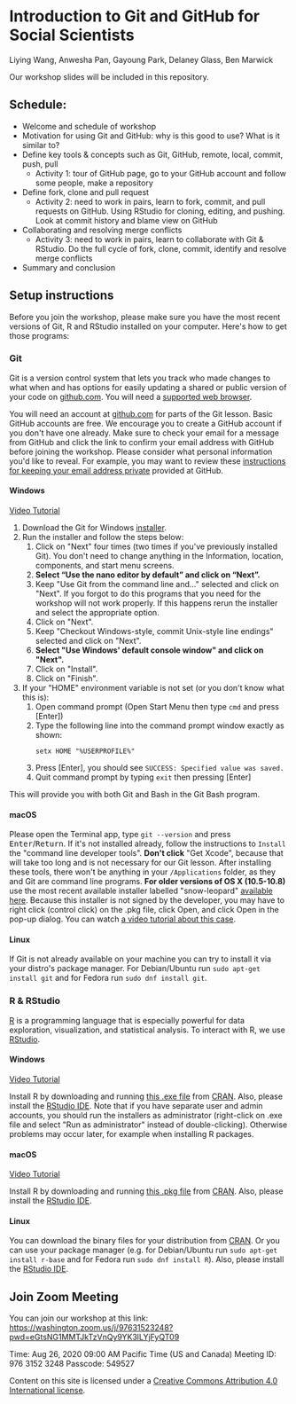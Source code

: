 # Introduction to Git and GitHub for Social Scientists

Liying Wang, Anwesha Pan, Gayoung Park, Delaney Glass, Ben Marwick

Our workshop slides will be included in this repository.

## Schedule: 

- Welcome and schedule of workshop 
- Motivation for using Git and GitHub: why is this good to use? What is it similar to? 
- Define key tools & concepts such as Git, GitHub, remote, local, commit, push, pull 
    + Activity 1: tour of GitHub page, go to your GitHub account and follow some people, make a repository
- Define fork, clone and pull request 
    + Activity 2: need to work in pairs, learn to fork, commit, and pull requests on GitHub. Using RStudio for cloning, editing, and pushing. Look at commit history and blame view on GitHub 
- Collaborating and resolving merge conflicts 
    + Activity 3: need to work in pairs, learn to collaborate with Git & RStudio. Do the full cycle of fork, clone, commit, identify and resolve merge conflicts
- Summary and conclusion 

## Setup instructions

Before you join the workshop, please make sure you have the most recent versions of Git, R and RStudio installed on your computer. Here's how to get those programs:

  <h3>Git</h3>
  <p>
    Git is a version control system that lets you track who made changes
    to what when and has options for easily updating a shared or public
    version of your code
    on <a href="https://github.com/">github.com</a>. You will need a
    <a href="https://help.github.com/articles/supported-browsers/">supported
    web browser</a>.
  </p>
  <p>
    You will need an account at <a href="https://github.com/">github.com</a>
    for parts of the Git lesson. Basic GitHub accounts are free. We encourage
    you to create a GitHub account if you don't have one already. Make sure to check your email for a message from GitHub and click the link to confirm your email address with GitHub before joining the workshop. 
    Please consider what personal information you'd like to reveal. For
    example, you may want to review these
    <a href="https://help.github.com/articles/keeping-your-email-address-private/">instructions
    for keeping your email address private</a> provided at GitHub.
  </p>

<h4 id="git-windows">Windows</h4>
<a href="https://www.youtube.com/watch?v=339AEqk9c-8">Video Tutorial</a>
<ol>
<li>Download the Git for Windows <a href="https://git-for-windows.github.io/">installer</a>.</li>
<li>Run the installer and follow the steps below:
<ol>
<li>
                Click on "Next" four times (two times if you've previously
                installed Git).  You don't need to change anything
                in the Information, location, components, and start menu screens.
</li>
<li>
<strong>
                Select “Use the nano editor by default” and click on “Next”.
</strong>
</li>
<li>
                Keep "Use Git from the command line and..." selected and click on "Next".
                If you forgot to do this programs that you need for the workshop will not work properly.
                If this happens rerun the installer and select the appropriate option.
</li>
<li>Click on "Next".</li>
<li>
                Keep "Checkout Windows-style, commit Unix-style line endings" selected and click on "Next".
</li>
<li>
<strong>
                Select "Use Windows' default console window" and click on "Next".
</strong>
            </li>
<li>Click on "Install".</li>
<li>Click on "Finish".</li>
</ol>
</li>
<li>
          If your "HOME" environment variable is not set (or you don't know what this is):
<ol>
<li>Open command prompt (Open Start Menu then type <code>cmd</code> and press [Enter])</li>
<li>
              Type the following line into the command prompt window exactly as shown:
<p><code>setx HOME "%USERPROFILE%"</code></p>
</li>
<li>Press [Enter], you should see <code>SUCCESS: Specified value was saved.</code></li>
<li>Quit command prompt by typing <code>exit</code> then pressing [Enter]</li>
</ol>
</li>
</ol>
<p>This will provide you with both Git and Bash in the Git Bash program.</p>

<h4 id="git-macosx">macOS</h4>
<p>
        Please open the Terminal app, type <code>git --version</code> and press
        <kbd>Enter</kbd>/<kbd>Return</kbd>. If it's not installed already,
        follow the instructions to <code>Install</code> the "command line
        developer tools". <strong>Don't click</strong> "Get Xcode", because that will
        take too long and is not necessary for our Git lesson.
        After installing these tools, there won't be anything in your <code>/Applications</code>
        folder, as they and Git are command line programs.
        <strong>For older versions of OS X (10.5-10.8)</strong> use the
        most recent available installer labelled "snow-leopard"
        <a href="http://sourceforge.net/projects/git-osx-installer/files/">available here</a>.
        Because this installer is not signed by the developer, you may have to
        right click (control click) on the .pkg file, click Open, and click
        Open in the pop-up dialog. You can watch
        <a href="https://www.youtube.com/watch?v=9LQhwETCdwY ">a video tutorial about this case</a>.
</p>

<h4 id="git-linux">Linux</h4>
<p>
        If Git is not already available on your machine you can try to
        install it via your distro's package manager. For Debian/Ubuntu run
        <code>sudo apt-get install git</code> and for Fedora run
        <code>sudo dnf install git</code>.
</p>


<h3>R & RStudio</h3>

<p>
    <a href="https://www.r-project.org">R</a> is a programming language
    that is especially powerful for data exploration, visualization, and
    statistical analysis. To interact with R, we use
    <a href="https://www.rstudio.com/">RStudio</a>.
</p>


<h4 id="r-windows">Windows</h4>
<a href="https://www.youtube.com/watch?v=q0PjTAylwoU">Video Tutorial</a>
<p>
        Install R by downloading and running
        <a href="https://cran.r-project.org/bin/windows/base/release.htm">this .exe file</a>
        from <a href="https://cran.r-project.org/index.html">CRAN</a>.
        Also, please install the
        <a href="https://www.rstudio.com/products/rstudio/download/#download">RStudio IDE</a>.
        Note that if you have separate user and admin accounts, you should run the
        installers as administrator (right-click on .exe file and select "Run as
        administrator" instead of double-clicking). Otherwise problems may occur later,
        for example when installing R packages.
</p>

<h4 id="r-macosx">macOS</h4>
<a href="https://www.youtube.com/watch?v=5-ly3kyxwEg">Video Tutorial</a>
<p>
        Install R by downloading and running
        <a href="https://cran.r-project.org/bin/macosx/R-latest.pkg">this .pkg file</a>
        from <a href="https://cran.r-project.org/index.html">CRAN</a>.
        Also, please install the
        <a href="https://www.rstudio.com/products/rstudio/download/#download">RStudio IDE</a>.
</p>

<h4 id="r-linux">Linux</h4>
<p>
        You can download the binary files for your distribution
        from <a href="https://cran.r-project.org/index.html">CRAN</a>. Or
        you can use your package manager (e.g. for Debian/Ubuntu
        run <code>sudo apt-get install r-base</code> and for Fedora run
        <code>sudo dnf install R</code>).  Also, please install the
        <a href="https://www.rstudio.com/products/rstudio/download/#download">RStudio IDE</a>.
</p>

## Join Zoom Meeting

You can join our workshop at this link:
https://washington.zoom.us/j/97631523248?pwd=eGtsNG1MMTJkTzVnQy9YK3lLYjFyQT09

Time: Aug 26, 2020 09:00 AM Pacific Time (US and Canada)
Meeting ID: 976 3152 3248
Passcode: 549527

Content on this site is licensed under a [Creative Commons Attribution 4.0 International license](https://creativecommons.org/licenses/by-sa/4.0/).
